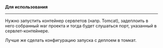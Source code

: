 **Для использования**
****
Нужно запустить контейнер сервлетов (напр. Tomcat), задеплоить в него собранный war проекта и тогда будет слушаться порт, указанный в сервлет-контейнере.

Лучше же сделать конфигурацию запуска с деплоем в томкат.
